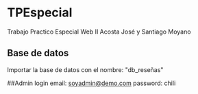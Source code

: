 # TPEspecial
Trabajo Practico Especial Web II
Acosta José y Santiago Moyano

## Base de datos
Importar la base de datos con el nombre: "db_reseñas"

##Admin login
email: soyadmin@demo.com
password: chili